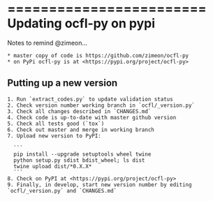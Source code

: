 ========================
Updating ocfl-py on pypi
========================

  Notes to remind @zimeon...

    * master copy of code is https://github.com/zimeon/ocfl-py
    * on PyPi ocfl-py is at <https://pypi.org/project/ocfl-py>

Putting up a new version
------------------------

    1. Run `extract_codes.py` to update validation status
    2. Check version number working branch in `ocfl/_version.py`
    3. Check all changes described in `CHANGES.md`
    4. Check code is up-to-date with master github version
    5. Check all tests good (`tox`)
    6. Check out master and merge in working branch
    7. Upload new version to PyPI:

      ```
      pip install --upgrade setuptools wheel twine
      python setup.py sdist bdist_wheel; ls dist
      twine upload dist/*0.X.X*
      ```
    8. Check on PyPI at <https://pypi.org/project/ocfl-py>
    9. Finally, in develop, start new version number by editing `ocfl/_version.py` and `CHANGES.md`
